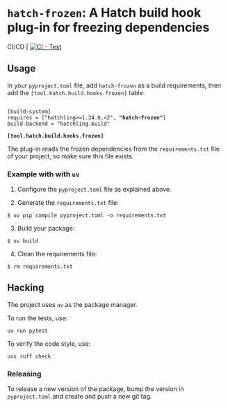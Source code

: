 # `hatch-frozen`: A Hatch build hook plug-in for freezing dependencies

CI/CD | [![CI - Test](https://github.com/RedHatTraining/hatch-frozen/actions/workflows/test.yml/badge.svg)](https://github.com/RedHatTraining/hatch-frozen/actions/workflows/test.yml)

## Usage

In your `pyproject.toml` file, add `hatch-frozen` as a build requirements, then add the `[tool.hatch.build.hooks.frozen]` table.

<pre><code>
[build-system]
requires = ["hatchling>=1.24.0,<2", <b>"hatch-frozen"</b>]
build-backend = "hatchling.build"

<b>[tool.hatch.build.hooks.frozen]</b>
</code></pre>

The plug-in reads the frozen dependencies from the `requirements.txt` file of your project, so make sure this file exists.

### Example with with `uv`

1. Configure the `pyproject.toml` file as explained above.

2. Generate the `requirements.txt` file:

```shell
$ uv pip compile pyproject.toml -o requirements.txt
```

3. Build your package:

```shell
$ uv build
```

4. Clean the requirements file:

```shell
$ rm requirements.txt
```

## Hacking

The project uses `uv` as the package manager.

To run the tests, use:

    uv run pytest

To verify the code style, use:

    uvx ruff check

### Releasing

To release a new version of the package, bump the version in `pyproject.toml` and create and push a new git tag.